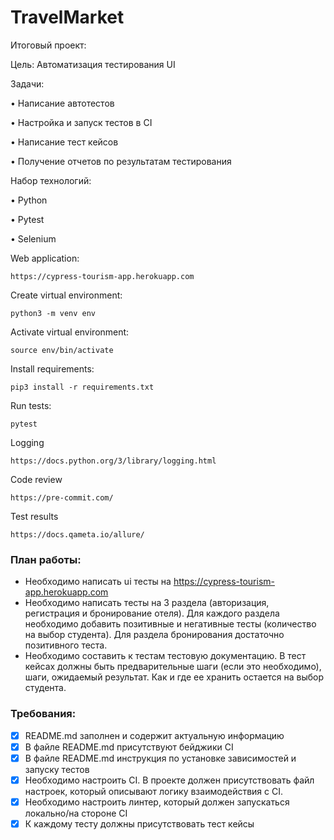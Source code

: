 # TravelMarket

Итоговый проект:

Цель: Автоматизация тестирования UI

Задачи:

 • Написание автотестов

 • Настройка и запуск тестов в CI

 • Написание тест кейсов

 • Получение отчетов по результатам тестирования

Набор технологий:

 • Python

 • Pytest

 • Selenium

Web application:
```angular2html
https://cypress-tourism-app.herokuapp.com
```
Create virtual environment:

```angular2html
python3 -m venv env
```

Activate virtual environment:
```angular2html
source env/bin/activate
```

Install requirements:

```angular2html
pip3 install -r requirements.txt
```

Run tests:

```angular2html
pytest
```

Logging

```angular2html
https://docs.python.org/3/library/logging.html
```

Code review

```angular2html
https://pre-commit.com/
```

Test results

```angular2html
https://docs.qameta.io/allure/
```

### План работы:
- Необходимо написать ui тесты на https://cypress-tourism-app.herokuapp.com
- Необходимо написать тесты на  3 раздела (авторизация, регистрация и бронирование отеля). Для каждого раздела необходимо добавить позитивные и негативные тесты (количество на выбор студента). Для раздела бронирования достаточно позитивного теста.
- Необходимо составить к тестам тестовую документацию. В тест кейсах должны быть предварительные шаги (если это необходимо), шаги, ожидаемый результат. Как и где ее хранить остается на выбор студента.

### Требования:
- [x] README.md заполнен и содержит актуальную информацию
- [x] В файле README.md присутствуют бейджики CI
- [x] В файле README.md инструкция по установке зависимостей и запуску тестов
- [x] Необходимо настроить CI. В проекте должен присутствовать файл настроек, который описывают логику взаимодействия с CI.
- [x] Необходимо настроить линтер, который должен запускаться локально/на стороне CI
- [x] К каждому тесту должны присутствовать тест кейсы
